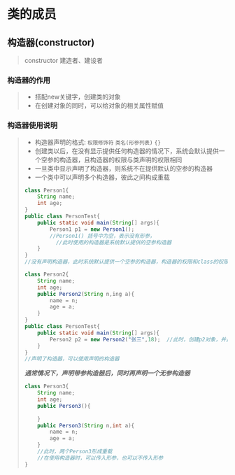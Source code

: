 # 类的成员

## 构造器(constructor)

>constructor 建造者、建设者

### 构造器的作用

>* 搭配new关键字，创建类的对象
>* 在创建对象的同时，可以给对象的相关属性赋值

### 构造器使用说明

> * 构造器声明的格式: `权限修饰符`   `类名(形参列表)` `{}` 
> * 创建类以后，在没有显示提供任何构造器的情况下，系统会默认提供一个空参的构造器，且构造器的权限与类声明的权限相同
> * 一旦类中显示声明了构造器，则系统不在提供默认的空参的构造器
> * 一个类中可以声明多个构造器，彼此之间构成重载
>
> ````java
> class Person1{
>     String name;
>     int age;
> }   
> public class PersonTest{
>     public static void main(String[] args){
>         Person1 p1 = new Person1();
>         //Person1() 括号中为空，表示没有形参，
>        	//此时使用的构造器是系统默认提供的空参构造器
>     }
> }
> //没有声明构造器，此时系统默认提供一个空参的构造器，构造器的权限和class的权限系统
> ````
>
> ````java
> class Person2{
>     String name;
>     int age;
>     public Person2(String n,ing a){
>         name = n;
>         age = a;
>     }
> }
> public class PersonTest{
>     public static void main(String[] args){
>         Person2 p2 = new Person2("张三",18);  //此时，创建p2对象，并且将 张三,18 作为形参赋值到属性 name 和 age 中
>     }
> }
> //声明了构造器，可以使用声明的构造器
> ````
>
> ***通常情况下，声明带参构造器后，同时再声明一个无参构造器***
>
> ````java
> class Person3{
>     String name;
>     int age;
>     public Person3(){
>         
>     }
>     public Person3(String n,int a){
>         name = n;
>         age = a;
>     }
>     //此时，两个Person3形成重载
>     //在使用构造器时，可以传入形参，也可以不传入形参
> }
> ````
>
> 